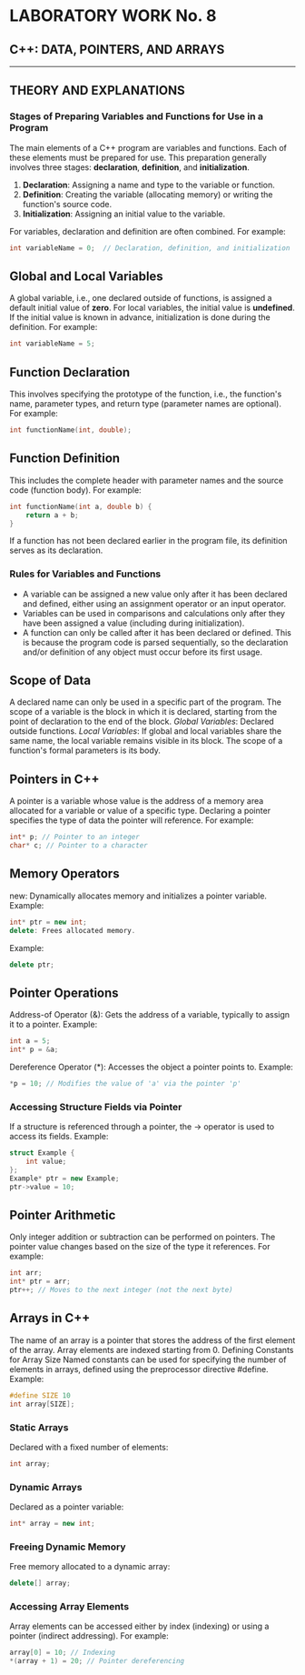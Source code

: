 # LABORATORY WORK No. 8

## C++: DATA, POINTERS, AND ARRAYS

---

## THEORY AND EXPLANATIONS

### Stages of Preparing Variables and Functions for Use in a Program

The main elements of a C++ program are variables and functions. Each of these elements must be prepared for use. This preparation generally involves three stages: **declaration**, **definition**, and **initialization**.

1. **Declaration**: Assigning a name and type to the variable or function.
2. **Definition**: Creating the variable (allocating memory) or writing the function's source code.
3. **Initialization**: Assigning an initial value to the variable.

For variables, declaration and definition are often combined. For example:

```cpp
int variableName = 0;  // Declaration, definition, and initialization
```
## Global and Local Variables
A global variable, i.e., one declared outside of functions, is assigned a default initial value of **zero**. For local variables, the initial value is **undefined**. If the initial value is known in advance, initialization is done during the definition. For example:

```cpp
int variableName = 5;
```
## Function Declaration
This involves specifying the prototype of the function, i.e., the function's name, parameter types, and return type (parameter names are optional). For example:
```cpp
int functionName(int, double);
```
## Function Definition
This includes the complete header with parameter names and the source code (function body). For example:
```cpp
int functionName(int a, double b) {
    return a + b;
}
```
If a function has not been declared earlier in the program file, its definition serves as its declaration.
### Rules for Variables and Functions
- A variable can be assigned a new value only after it has been declared and defined, either using an assignment operator or an input operator.
- Variables can be used in comparisons and calculations only after they have been assigned a value (including during initialization).
- A function can only be called after it has been declared or defined. This is because the program code is parsed sequentially, so the declaration and/or definition of any object must occur before its first usage.
## Scope of Data
A declared name can only be used in a specific part of the program. The scope of a variable is the block in which it is declared, starting from the point of declaration to the end of the block.
*Global Variables*: Declared outside functions.
*Local Variables*: If global and local variables share the same name, the local variable remains visible in its block.
The scope of a function's formal parameters is its body.
## Pointers in C++
A pointer is a variable whose value is the address of a memory area allocated for a variable or value of a specific type. Declaring a pointer specifies the type of data the pointer will reference. For example:
```cpp
int* p; // Pointer to an integer
char* c; // Pointer to a character
```
## Memory Operators
new: Dynamically allocates memory and initializes a pointer variable. Example:
```cpp
int* ptr = new int;
delete: Frees allocated memory.
```
Example:
```cpp
delete ptr;
```
## Pointer Operations
Address-of Operator (&): Gets the address of a variable, typically to assign it to a pointer. Example:
```cpp
int a = 5;
int* p = &a;
```
Dereference Operator (*): Accesses the object a pointer points to. Example:
```cpp
*p = 10; // Modifies the value of 'a' via the pointer 'p'
```
### Accessing Structure Fields via Pointer
If a structure is referenced through a pointer, the -> operator is used to access its fields. Example:
```cpp
struct Example {
    int value;
};
Example* ptr = new Example;
ptr->value = 10;
```
## Pointer Arithmetic
Only integer addition or subtraction can be performed on pointers. The pointer value changes based on the size of the type it references. For example:
```cpp
int arr;
int* ptr = arr;
ptr++; // Moves to the next integer (not the next byte)
```
## Arrays in C++
The name of an array is a pointer that stores the address of the first element of the array. Array elements are indexed starting from 0.
Defining Constants for Array Size
Named constants can be used for specifying the number of elements in arrays, defined using the preprocessor directive #define. Example:
```cpp
#define SIZE 10
int array[SIZE];
```
### Static Arrays
Declared with a fixed number of elements:
```cpp
int array;
```
### Dynamic Arrays
Declared as a pointer variable:
```cpp
int* array = new int;
```
### Freeing Dynamic Memory
Free memory allocated to a dynamic array:
```cpp
delete[] array;
```
### Accessing Array Elements
Array elements can be accessed either by index (indexing) or using a pointer (indirect addressing). For example:
```cpp
array[0] = 10; // Indexing
*(array + 1) = 20; // Pointer dereferencing
```

